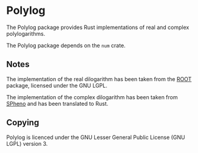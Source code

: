 Polylog
=======

The Polylog package provides Rust implementations of real and complex
polylogarithms.

The Polylog package depends on the `num` crate.


Notes
-----

The implementation of the real dilogarithm has been taken from the
[ROOT](root.cern.ch) package, licensed under the GNU LGPL.

The implementation of the complex dilogarithm has been taken from
[SPheno](spheno.hepforge.org) and has been translated to Rust.


Copying
-------

Polylog is licenced under the GNU Lesser General Public License (GNU
LGPL) version 3.

